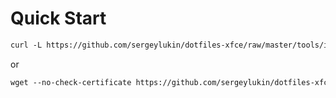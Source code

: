 Quick Start
===========

``` html
curl -L https://github.com/sergeylukin/dotfiles-xfce/raw/master/tools/install.sh | sh
```

or

``` html
wget --no-check-certificate https://github.com/sergeylukin/dotfiles-xfce/raw/master/tools/install.sh -O - | sh
```

